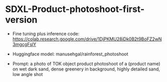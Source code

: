 # SDXL-Product-photoshoot-first-version

- Fine tuning plus inference code: https://colab.research.google.com/drive/1DjPKMU28iDk0B2t9BoFZ2wN3mgcgFslY

- Huggingface model: manusehgal/rainforest_photoshoot

- Prompt: a photo of TOK object product photoshoot of a (product name) on wet dark sand, dense greenery in background, highly detailed sand, low angle shot
